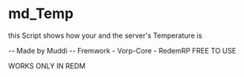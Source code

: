 # md_Temp
this Script shows how your and the server's Temperature is

-- Made by Muddi
-- Fremwork - Vorp-Core - RedemRP
FREE TO USE

WORKS ONLY IN REDM

